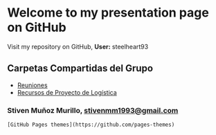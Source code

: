# Welcome to my presentation page on GitHub
Visit my repository on GitHub, **User:** steelheart93 

## Carpetas Compartidas del Grupo
* [Reuniones](https://drive.google.com/drive/u/0/folders/1yId2IfPIDdAhFavqeNVNsL0p5qPsZzdR)
* [Recursos de Proyecto de Logística](https://drive.google.com/drive/u/0/folders/1mpDpeHUwC9ujBUCYYHVHMnLMkfdks-Ou)

### Stiven Muñoz Murillo, [stivenmm1993@gmail.com](mailto:stivenmm1993@gmail.com)

```[GitHub Pages themes](https://github.com/pages-themes)```
